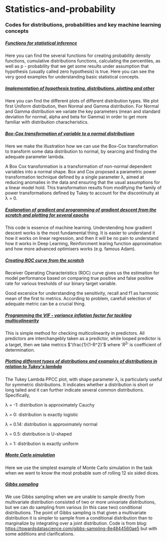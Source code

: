 # Statistics-and-probability

### Codes for distributions, probabilities and key machine learning concepts

##### [Functions for statistical inference](https://github.com/Vitomir84/Statistics-and-probability/blob/master/Hypothesis_testing.ipynb)

Here you can find the several functions for creating probability density functions, cumulative distributions functions, calculating the percentiles,
as well as p - probability that we get some results under assumption that hypothesis (usually called zero hypothesis) is true. Here you can see the 
very good examples for understanding basic statistical concepts. 

##### [Implementation of hypothesis testing, distributions, plotting and other](https://github.com/Vitomir84/Statistics-and-probability/blob/master/Distributions.ipynb)

Here you can find the different plots of different distribution types. We plot first Uniform distribution, then Normal and Gamma distribution.
For Normal and Gamma distribution we variate the key parameters (mean and standard deviation for normal, alpha and beta for Gamma) in order
to get more familiar with distribution characheristics. 

##### [Box-Cox transformation of variable to a normal distributiuon](https://github.com/Vitomir84/Statistics-and-probability/blob/master/Box%20Cox%20transformation.ipynb)

Here we make the illustration how we can use the Box-Cox transformation to transform some data distribution to normal, by searcing and finding the 
adequate parameter lambda.

A Box Cox transformation is a transformation of non-normal dependent variables into a normal shape. Box and Cox proposed a parametric power transformation technique defined by a single parameter λ, aimed at reducing anomalies in the data and ensuring that the usual assumptions for a linear model hold. This transformation results from modifying the family of power transformations defined by Tukey to account for the discontinuity at λ = 0.

##### [Explanation of gradient and programming of gradient descent from the scratch and plotting for several epochs](https://github.com/Vitomir84/Statistics-and-probability/blob/master/Gradient%20and%20programming%20gradient%20descent.ipynb)

This code is essence of machine learning. Understending how gradient descent works is the most fundamental thing. It is easier to understand it
how it works on linear regression, and then it will be no pain to understand how it works in Deep Learning, Reinforcment learing function approximation
and how more advanced optimisers works (e.g. famous Adam).

##### [Creating ROC curve from the scratch](https://github.com/Vitomir84/Statistics-and-probability/blob/master/Creating%20ROC%20curve.ipynb) 

Receiver Operating Characteristics (ROC) curve gives us the estimation for model performance based on comparing true positive and false positive rate for various tresholds of our binary target variable.

Good excersice for understanding the sensitivity, recall and f1 as harmonic mean of the first to metrics. According to problem, carefull selection
of adequate metric can be a crucial thing. 

##### [Programming the VIF - variance inflation factor for tackling multicolinearity](https://github.com/Vitomir84/Statistics-and-probability/blob/master/VIF.ipynb)

This is simple method for checking multicolinearity in predictors. All predictors are interchangebly taken as a predictor, while looped predictor is a target, then we take metrics 
$'\frac{1}{1-R^2}'$ 
where 
$'R^2'$ 
is coefficient of determination.


##### [Plotting different types of distributions and examples of distributions in relation to Tukey's lambda](https://github.com/Vitomir84/Statistics-and-probability/blob/master/VIF.ipynb)

The Tukey Lambda PPCC plot, with shape parameter λ, is particularly useful for symmetric distributions. It indicates whether a distribution is short or long tailed and it can further indicate several common distributions. Specifically,

λ = -1: distribution is approximately Cauchy

λ = 0: distribution is exactly logistic

λ = 0.14: distribution is approximately normal

λ = 0.5: distribution is U-shaped

λ = 1: distribution is exactly uniform

##### [Monte Carlo simulation](https://github.com/Vitomir84/Statistics-and-probability/blob/master/MonteCarlo_sampling.ipynb)

Here we use the simplest example of Monte Carlo simulation in the task when we want to know the most probable sum of rolling 12 six sided dices. 

##### [Gibbs sampling](https://github.com/Vitomir84/Statistics-and-probability/blob/master/Gibbs_Sampling.ipynb)

We use Gibbs sampling when we are unable to sample directly from multivariate distribution consisted of two or more univariate distributions, but we can do sampling from various (in this case two) conditional distributions. The point of Gibbs sampling is that given a multivariate distribution it is simpler to sample from a conditional distribution than to marginalize by integrating over a joint distribution. Code is from blog: https://towardsdatascience.com/gibbs-sampling-8e4844560ae5 but with some additions and clarifications.
